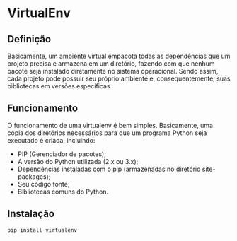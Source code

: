 # VirtualEnv

## Definição

Basicamente, um ambiente virtual empacota todas as dependências que um projeto precisa e armazena em um diretório, fazendo com que nenhum pacote seja instalado diretamente no sistema operacional. Sendo assim, cada projeto pode possuir seu próprio ambiente e, consequentemente, suas bibliotecas em versões específicas.

## Funcionamento

O funcionamento de uma virtualenv é bem simples. Basicamente, uma cópia dos diretórios necessários para que um programa Python seja executado é criada, incluindo:

- PIP (Gerenciador de pacotes);
- A versão do Python utilizada (2.x ou 3.x);
- Dependências instaladas com o pip (armazenadas no diretório site-packages);
- Seu código fonte;
- Bibliotecas comuns do Python.

## Instalação

```powershell
pip install virtualenv
```

